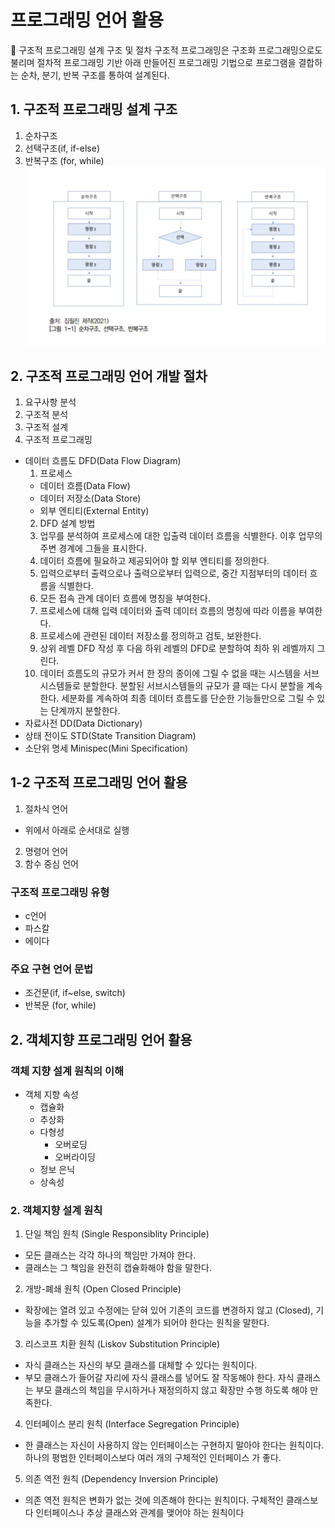 # 프로그래밍 언어 활용

 구조적 프로그래밍 설계 구조 및 절차
구조적 프로그래밍은 구조화 프로그래밍으로도 불리며 절차적 프로그래밍
기반 아래 만들어진 프로그래밍 기법으로 프로그램을 결합하는 순차, 분기,
반복 구조를 통하여 설계된다.

## 1. 구조적 프로그래밍 설계 구조
1. 순차구조
2. 선택구조(if, if-else)
3. 반복구조 (for, while)
![alt text](image.png)

## 2. 구조적 프로그래밍 언어 개발 절차
1. 요구사항 분석
2. 구조적 분석
3. 구조적 설계
4. 구조적 프로그래밍
  * 데이터 흐름도 DFD(Data Flow Diagram)
    1. 프로세스
      - 데이터 흐름(Data Flow)
      - 데이터 저장소(Data Store)
      - 외부 엔티티(External Entity)
    2. DFD 설계 방법
      1. 업무를 분석하여 프로세스에 대한 입출력 데이터 흐름을
식별한다. 이후 업무의 주변 경계에 그들을 표시한다.
      2. 데이터 흐름에 필요하고 제공되어야 할 외부 엔티티를 정의한다.
      3. 입력으로부터 출력으로나 출력으로부터 입력으로, 중간 지점부터의
데이터 흐름을 식별한다.
      4. 모든 접속 관계 데이터 흐름에 명칭을 부여한다.
      5. 프로세스에 대해 입력 데이터와 출력 데이터 흐름의 명칭에 따라
      이름을 부여한다.
      6. 프로세스에 관련된 데이터 저장소를 정의하고 검토, 보완한다.
      7. 상위 레벨 DFD 작성 후 다음 하위 레벨의 DFD로 분할하여 최하
      위 레벨까지 그린다.
      8. 데이터 흐름도의 규모가 커서 한 장의 종이에 그릴 수 없을 때는
      시스템을 서브 시스템들로 분할한다. 분할된 서브시스템들의 규모가 클
      때는 다시 분할을 계속한다. 세분화를 계속하여 최종 데이터 흐름도를
      단순한 기능들만으로 그릴 수 있는 단계까지 분할한다.
  * 자료사전 DD(Data Dictionary)
  * 상태 전이도 STD(State Transition Diagram)
  * 소단위 명세 Minispec(Mini Specification)

## 1-2 구조적 프로그래밍 언어 활용
1. 절차식 언어
  - 위에서 아래로 순서대로 실행
2. 명령어 언어
3. 함수 중심 언어
### 구조적 프로그래밍 유형
- c언어
- 파스칼
- 에이다
### 주요 구현 언어 문법
- 조건문(if, if~else, switch)
- 반복문 (for, while)

## 2. 객체지향 프로그래밍 언어 활용
### 객체 지향 설계 원칙의 이해
- 객체 지향 속성
  - 캡슐화
  - 추상화
  - 다형성
    - 오버로딩
    - 오버라이딩
  - 정보 은닉
  - 상속성
### 2. 객체지향 설계 원칙
1. 단일 책임 원칙 (Single Responsiblity Principle)
- 모든 클래스는 각각 하나의 책임만 가져야 한다.
- 클래스는 그 책임을 완전히 캡슐화해야 함을 말한다.
2. 개방-폐쇄 원칙 (Open Closed Principle)
- 확장에는 열려 있고 수정에는 닫혀 있어 기존의 코드를 변경하지 않고
(Closed), 기능을 추가할 수 있도록(Open) 설계가 되어야 한다는 원칙을
말한다.
3. 리스코프 치환 원칙 (Liskov Substitution Principle)
- 자식 클래스는 자신의 부모 클래스를 대체할 수 있다는 원칙이다.
- 부모 클래스가 들어갈 자리에 자식 클래스를 넣어도 잘 작동해야 한다. 자식
클래스는 부모 클래스의 책임을 무시하거나 재정의하지 않고 확장만 수행 하도록 해야 만족한다.
4. 인터페이스 분리 원칙 (Interface Segregation Principle)
- 한 클래스는 자신이 사용하지 않는 인터페이스는 구현하지 말아야 한다는
원칙이다. 하나의 평범한 인터페이스보다 여러 개의 구체적인 인터페이스
가 좋다.
5. 의존 역전 원칙 (Dependency Inversion Principle)
- 의존 역전 원칙은 변화가 없는 것에 의존해야 한다는 원칙이다. 구체적인
클래스보다 인터페이스나 추상 클래스와 관계를 맺어야 하는 원칙이다